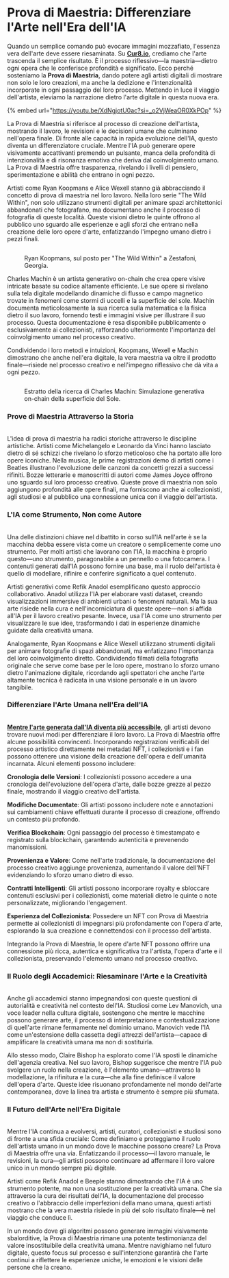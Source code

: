 # Prova di Maestria: Differenziare l'Arte nell'Era dell'IA

Quando un semplice comando può evocare immagini mozzafiato, l'essenza vera dell'arte deve essere riesaminata. Su [**Cur8.io**](http://cur8.io/), crediamo che l'arte trascenda il semplice risultato. È il processo riflessivo—la maestria—dietro ogni opera che le conferisce profondità e significato. Ecco perché sosteniamo la **Prova di Maestria**, dando potere agli artisti digitali di mostrare non solo le loro creazioni, ma anche la dedizione e l'intenzionalità incorporate in ogni passaggio del loro processo. Mettendo in luce il viaggio dell'artista, eleviamo la narrazione dietro l'arte digitale in questa nuova era.

{% embed url="https://youtu.be/XdNgjotU0ac?si=_o2VjWeaOR0XkPOp" %}

La Prova di Maestria si riferisce al processo di creazione dell'artista, mostrando il lavoro, le revisioni e le decisioni umane che culminano nell'opera finale. Di fronte alle capacità in rapida evoluzione dell'IA, questo diventa un differenziatore cruciale. Mentre l'IA può generare opere visivamente accattivanti premendo un pulsante, manca della profondità di intenzionalità e di risonanza emotiva che deriva dal coinvolgimento umano. La Prova di Maestria offre trasparenza, rivelando i livelli di pensiero, sperimentazione e abilità che entrano in ogni pezzo.

Artisti come Ryan Koopmans e Alice Wexell stanno già abbracciando il concetto di prova di maestria nel loro lavoro. Nella loro serie "The Wild Within", non solo utilizzano strumenti digitali per animare spazi architettonici abbandonati che fotografano, ma documentano anche il processo di fotografia di queste località. Queste visioni dietro le quinte offrono al pubblico uno sguardo alle esperienze e agli sforzi che entrano nella creazione delle loro opere d'arte, enfatizzando l'impegno umano dietro i pezzi finali.

<figure><img src="https://media.licdn.com/dms/image/v2/D5612AQHuzCyF95EajA/article-inline_image-shrink_1500_2232/article-inline_image-shrink_1500_2232/0/1728993800034?e=1739404800&#x26;v=beta&#x26;t=h42NaR50ptZqrIul8GK7D-veD9QA1LuKUTf8YsLa534" alt=""><figcaption><p>Ryan Koopmans, sul posto per "The Wild Within" a Zestafoni, Georgia.</p></figcaption></figure>

Charles Machin è un artista generativo on-chain che crea opere visive intricate basate su codice altamente efficiente. Le sue opere si rivelano sulla tela digitale modellando dinamiche di flusso e campo magnetico trovate in fenomeni come stormi di uccelli e la superficie del sole. Machin documenta meticolosamente la sua ricerca sulla matematica e la fisica dietro il suo lavoro, fornendo testi e immagini visive per illustrare il suo processo. Questa documentazione è resa disponibile pubblicamente o esclusivamente ai collezionisti, rafforzando ulteriormente l'importanza del coinvolgimento umano nel processo creativo.

Condividendo i loro metodi e intuizioni, Koopmans, Wexell e Machin dimostrano che anche nell'era digitale, la vera maestria va oltre il prodotto finale—risiede nel processo creativo e nell'impegno riflessivo che dà vita a ogni pezzo.

<figure><img src="https://media.licdn.com/dms/image/v2/D5612AQE8LvHi1-ni3A/article-inline_image-shrink_1500_2232/article-inline_image-shrink_1500_2232/0/1728988164414?e=1739404800&#x26;v=beta&#x26;t=SJojuSkghGxkMUxlV_IPjz4Qm1JT2gsUs2dFAzztw6M" alt=""><figcaption><p>Estratto della ricerca di Charles Machin: Simulazione generativa on-chain della superficie del Sole.</p></figcaption></figure>

### **Prove di Maestria Attraverso la Storia**

\
L'idea di prova di maestria ha radici storiche attraverso le discipline artistiche. Artisti come Michelangelo e Leonardo da Vinci hanno lasciato dietro di sé schizzi che rivelano lo sforzo meticoloso che ha portato alle loro opere iconiche. Nella musica, le prime registrazioni demo di artisti come i Beatles illustrano l'evoluzione delle canzoni da concetti grezzi a successi rifiniti. Bozze letterarie e manoscritti di autori come James Joyce offrono uno sguardo sul loro processo creativo. Queste prove di maestria non solo aggiungono profondità alle opere finali, ma forniscono anche ai collezionisti, agli studiosi e al pubblico una connessione unica con il viaggio dell'artista.

### **L'IA come Strumento, Non come Autore**

\
Una delle distinzioni chiave nel dibattito in corso sull'IA nell'arte è se la macchina debba essere vista come un creatore o semplicemente come uno strumento. Per molti artisti che lavorano con l'IA, la macchina è proprio questo—uno strumento, paragonabile a un pennello o una fotocamera. I contenuti generati dall'IA possono fornire una base, ma il ruolo dell'artista è quello di modellare, rifinire e conferire significato a quel contenuto.

Artisti generativi come Refik Anadol esemplificano questo approccio collaborativo. Anadol utilizza l'IA per elaborare vasti dataset, creando visualizzazioni immersive di ambienti urbani o fenomeni naturali. Ma la sua arte risiede nella cura e nell'incorniciatura di queste opere—non si affida all'IA per il lavoro creativo pesante. Invece, usa l'IA come uno strumento per visualizzare le sue idee, trasformando i dati in esperienze dinamiche guidate dalla creatività umana.

Analogamente, Ryan Koopmans e Alice Wexell utilizzano strumenti digitali per animare fotografie di spazi abbandonati, ma enfatizzano l'importanza del loro coinvolgimento diretto. Condividendo filmati della fotografia originale che serve come base per le loro opere, mostrano lo sforzo umano dietro l'animazione digitale, ricordando agli spettatori che anche l'arte altamente tecnica è radicata in una visione personale e in un lavoro tangibile.

### **Differenziare l'Arte Umana nell'Era dell'IA**

\
[**Mentre l'arte generata dall'IA diventa più accessibile**](the-renaissance-vs-the-flood-ai-and-the-future-of-human-creativity.md), gli artisti devono trovare nuovi modi per differenziare il loro lavoro. La Prova di Maestria offre alcune possibilità convincenti. Incorporando registrazioni verificabili del processo artistico direttamente nei metadati NFT, i collezionisti e i fan possono ottenere una visione della creazione dell'opera e dell'umanità incarnata. Alcuni elementi possono includere:

**Cronologia delle Versioni**: I collezionisti possono accedere a una cronologia dell'evoluzione dell'opera d'arte, dalle bozze grezze al pezzo finale, mostrando il viaggio creativo dell'artista.

**Modifiche Documentate**: Gli artisti possono includere note e annotazioni sui cambiamenti chiave effettuati durante il processo di creazione, offrendo un contesto più profondo.

**Verifica Blockchain**: Ogni passaggio del processo è timestampato e registrato sulla blockchain, garantendo autenticità e prevenendo manomissioni.

**Provenienza e Valore**: Come nell'arte tradizionale, la documentazione del processo creativo aggiunge provenienza, aumentando il valore dell'NFT evidenziando lo sforzo umano dietro di esso.

**Contratti Intelligenti**: Gli artisti possono incorporare royalty e sbloccare contenuti esclusivi per i collezionisti, come materiali dietro le quinte o note personalizzate, migliorando l'engagement.

**Esperienza del Collezionista**: Possedere un NFT con Prova di Maestria permette ai collezionisti di impegnarsi più profondamente con l'opera d'arte, esplorando la sua creazione e connettendosi con il processo dell'artista.

Integrando la Prova di Maestria, le opere d'arte NFT possono offrire una connessione più ricca, autentica e significativa tra l'artista, l'opera d'arte e il collezionista, preservando l'elemento umano nel processo creativo.

### **Il Ruolo degli Accademici: Riesaminare l'Arte e la Creatività**

\
Anche gli accademici stanno impegnandosi con queste questioni di autorialità e creatività nel contesto dell'IA. Studiosi come Lev Manovich, una voce leader nella cultura digitale, sostengono che mentre le macchine possono generare arte, il processo di interpretazione e contestualizzazione di quell'arte rimane fermamente nel dominio umano. Manovich vede l'IA come un'estensione della cassetta degli attrezzi dell'artista—capace di amplificare la creatività umana ma non di sostituirla.

Allo stesso modo, Claire Bishop ha esplorato come l'IA sposti le dinamiche dell'agenzia creativa. Nel suo lavoro, Bishop suggerisce che mentre l'IA può svolgere un ruolo nella creazione, è l'elemento umano—attraverso la modellazione, la rifinitura e la cura—che alla fine definisce il valore dell'opera d'arte. Queste idee risuonano profondamente nel mondo dell'arte contemporanea, dove la linea tra artista e strumento è sempre più sfumata.

### **Il Futuro dell'Arte nell'Era Digitale**

\
Mentre l'IA continua a evolversi, artisti, curatori, collezionisti e studiosi sono di fronte a una sfida cruciale: Come definiamo e proteggiamo il ruolo dell'artista umano in un mondo dove le macchine possono creare? La Prova di Maestria offre una via. Enfatizzando il processo—il lavoro manuale, le revisioni, la cura—gli artisti possono continuare ad affermare il loro valore unico in un mondo sempre più digitale.

Artisti come Refik Anadol e Beeple stanno dimostrando che l'IA è uno strumento potente, ma non una sostituzione per la creatività umana. Che sia attraverso la cura dei risultati dell'IA, la documentazione del processo creativo o l'abbraccio delle imperfezioni della mano umana, questi artisti mostrano che la vera maestria risiede in più del solo risultato finale—è nel viaggio che conduce lì.

In un mondo dove gli algoritmi possono generare immagini visivamente sbalorditive, la Prova di Maestria rimane una potente testimonianza del valore insostituibile della creatività umana. Mentre navighiamo nel futuro digitale, questo focus sul processo e sull'intenzione garantirà che l'arte continui a riflettere le esperienze uniche, le emozioni e le visioni delle persone che la creano.